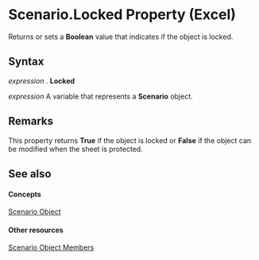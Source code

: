 
# Scenario.Locked Property (Excel)

Returns or sets a  **Boolean** value that indicates if the object is locked.


## Syntax

 _expression_ . **Locked**

 _expression_ A variable that represents a **Scenario** object.


## Remarks

This property returns  **True** if the object is locked or **False** if the object can be modified when the sheet is protected.


## See also


#### Concepts


[Scenario Object](edd1c4f4-12b1-0d9f-f4aa-dd66278ba891.md)
#### Other resources


[Scenario Object Members](fd862abd-99a5-c18d-8ad2-462a49a50b6c.md)
